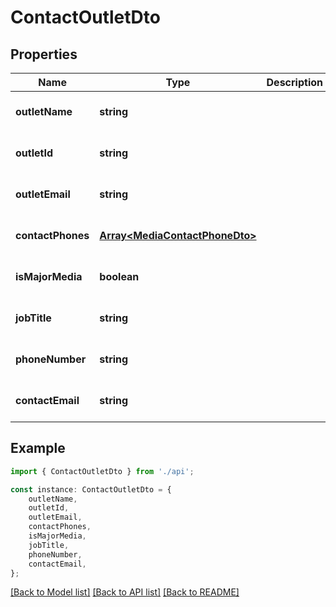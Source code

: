 # ContactOutletDto


## Properties

Name | Type | Description | Notes
------------ | ------------- | ------------- | -------------
**outletName** | **string** |  | [optional] [default to undefined]
**outletId** | **string** |  | [optional] [default to undefined]
**outletEmail** | **string** |  | [optional] [default to undefined]
**contactPhones** | [**Array&lt;MediaContactPhoneDto&gt;**](MediaContactPhoneDto.md) |  | [optional] [default to undefined]
**isMajorMedia** | **boolean** |  | [optional] [default to undefined]
**jobTitle** | **string** |  | [optional] [default to undefined]
**phoneNumber** | **string** |  | [optional] [default to undefined]
**contactEmail** | **string** |  | [optional] [default to undefined]

## Example

```typescript
import { ContactOutletDto } from './api';

const instance: ContactOutletDto = {
    outletName,
    outletId,
    outletEmail,
    contactPhones,
    isMajorMedia,
    jobTitle,
    phoneNumber,
    contactEmail,
};
```

[[Back to Model list]](../README.md#documentation-for-models) [[Back to API list]](../README.md#documentation-for-api-endpoints) [[Back to README]](../README.md)
